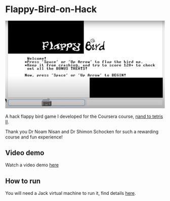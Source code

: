 # Flappy-Bird-on-Hack

<img src="./front-page.png" alt="" width="600px"/>

A hack flappy bird game I developed for the Coursera course, [nand to tetris II](https://www.coursera.org/learn/nand2tetris2).

Thank you Dr Noam Nisan and Dr Shimon Schocken for such a rewarding course and fun experience!

## Video demo
Watch a video demo [here](https://youtu.be/q9bV3S_kc2Y)

## How to run
You will need a Jack virtual machine to run it, find details [here](https://www.nand2tetris.org/).


